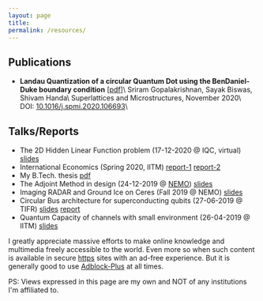 ```yaml
---
layout: page
title:
permalink: /resources/
---
```


## Publications
- **Landau Quantization of a circular Quantum Dot using the BenDaniel-Duke boundary condition** \[[pdf](https://sriramgkn.github.io/reports/BDD_published.pdf)\]\\
  Sriram Gopalakrishnan, Sayak Biswas, Shivam Handa\\
  Superlattices and Microstructures, November 2020\\
  DOI: [10.1016/j.spmi.2020.106693](https://doi.org/10.1016/j.spmi.2020.106693)\\

## Talks/Reports
- The 2D Hidden Linear Function problem (17-12-2020 @ IQC, virtual) [slides](https://sriramgkn.github.io/reports/2D_HLF.pdf)
- International Economics (Spring 2020, IITM) [report-1](https://sriramgkn.github.io/reports/East_Asian_Miracle.pdf) [report-2](https://sriramgkn.github.io/reports/International_Economics.pdf)
- My B.Tech. thesis [pdf](https://sriramgkn.github.io/reports/Sriram_thesis_final.pdf)
- The Adjoint Method in design (24-12-2019 @ [NEMO]()) [slides](https://sriramgkn.github.io/reports/Adjoint_Method.pdf)
- Imaging RADAR and Ground Ice on Ceres (Fall 2019 @ NEMO) [slides](https://sriramgkn.github.io/reports/Ceres.pdf)
- Circular Bus architecture for superconducting qubits (27-06-2019 @ TIFR) [slides](https://sriramgkn.github.io/reports/VSRP_presentation_Sriram.pdf) [report](https://sriramgkn.github.io/reports/VSRP_report_Sriram.pdf)
- Quantum Capacity of channels with small environment (26-04-2019 @ IITM) [slides](https://sriramgkn.github.io/reports/Adv_QCQI_pres.pdf)


I greatly appreciate massive efforts to make online knowledge and multimedia freely accessible to the world. Even more so when such content is available in secure [https](https://en.wikipedia.org/wiki/HTTPS) sites with an ad-free experience. But it is generally good to use [Adblock-Plus](https://chrome.google.com/webstore/detail/adblock-plus-free-ad-bloc/cfhdojbkjhnklbpkdaibdccddilifddb) at all times.

PS: Views expressed in this page are my own and NOT of any institutions I'm affiliated to.
